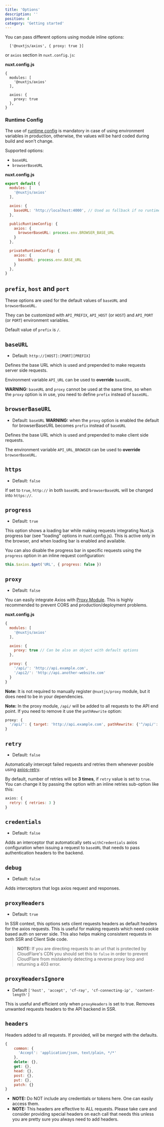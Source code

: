 ```yaml
---
title: 'Options'
description: ''
position: 4
category: 'Getting started'
---
```



You can pass different options using module inline options:

```
  ['@nuxtjs/axios', { proxy: true }]
```

or `axios` section in `nuxt.config.js`:

**nuxt.config.js**
```
{
  modules: [
    '@nuxtjs/axios'
  ],

  axios: {
    proxy: true
  },
}
```

### Runtime Config

The use of [runtime config](https://nuxtjs.org/guide/runtime-config) is mandatory in case of using environment variables in production, otherwise, the values will be hard coded during build and won't change.

Supported options:

- `baseURL`
- `browserBaseURL`

**nuxt.config.js**

```js
export default {
  modules: [
    '@nuxtjs/axios'
  ],

  axios: {
    baseURL: 'http://localhost:4000', // Used as fallback if no runtime config is provided
  },

  publicRuntimeConfig: {
    axios: {
      browserBaseURL: process.env.BROWSER_BASE_URL
    }
  },

  privateRuntimeConfig: {
    axios: {
      baseURL: process.env.BASE_URL
    }
  },
}
```

## `prefix`, `host` and `port`

These options are used for the default values of `baseURL` and `browserBaseURL`.

They can be customized with `API_PREFIX`, `API_HOST` (or `HOST`) and `API_PORT` (or `PORT`) environment variables.

Default value of `prefix` is `/`.


## `baseURL`

* Default: `http://[HOST]:[PORT][PREFIX]`

Defines the base URL which is used and prepended to make requests server side requests.

Environment variable `API_URL` can be used to **override** `baseURL`.

**WARNING:** `baseURL` and `proxy` cannot be used at the same time, so when the `proxy` option is in use, you need to define `prefix` instead of `baseURL`.


## `browserBaseURL`

* Default: `baseURL`
**WARNING:** when the `proxy` option is enabled the default for browserBaseURL becomes `prefix` instead of `baseURL`

Defines the base URL which is used and prepended to make client side requests.

The environment variable `API_URL_BROWSER` can be used to **override** `browserBaseURL`.


## `https`

* Default: `false`

If set to `true`, `http://` in both `baseURL` and `browserBaseURL` will be changed into `https://`.



## `progress`

* Default: `true`

This option shows a loading bar while making requests integrating Nuxt.js progress bar (see "loading" options in nuxt.config.js). This is active only in the browser, and when loading bar is enabled and available.

You can also disable the progress bar in specific requests using the `progress` option in an inline request configuration:

```js
this.$axios.$get('URL', { progress: false })
```

## `proxy`

* Default: `false`

You can easily integrate Axios with [Proxy Module](https://github.com/nuxt-community/proxy-module). This is highly recommended to prevent CORS and production/deployment problems.

**nuxt.config.js**

```js
{
  modules: [
    '@nuxtjs/axios'
  ],

  axios: {
    proxy: true // Can be also an object with default options
  },

  proxy: {
    '/api/': 'http://api.example.com',
    '/api2/': 'http://api.another-website.com'
  }
}
```

**Note:** It is not required to manually register `@nuxtjs/proxy` module, but it does need to be in your dependencies.

**Note:** In the proxy module, `/api/` will be added to all requests to the API end point. If you need to remove it use the  `pathRewrite` option:

```js
proxy: {
  '/api/': { target: 'http://api.example.com', pathRewrite: {'^/api/': ''} }
}
```

## `retry`

* Default: `false`

 Automatically intercept failed requests and retries them whenever posible using [axios-retry](https://github.com/softonic/axios-retry).

By default, number of retries will be **3 times**, if `retry` value is set to `true`. You can change it by passing the option with an inline retries sub-option like this:

```js
axios: {
  retry: { retries: 3 }
}
```

## `credentials`

* Default: `false`

Adds an interceptor that automatically sets `withCredentials` axios configuration when issuing a request to `baseURL`
that needs to pass authentication headers to the backend.

## `debug`

* Default: `false`

Adds interceptors that logs axios request and responses.

## `proxyHeaders`

* Default: `true`

In SSR context, this options sets client requests headers as default headers for the axios requests.
This is useful for making requests which need cookie based auth on server side.
This also helps making consistent requests in both SSR and Client Side code.

> **NOTE:** If you are directing requests to an url that is protected by CloudFlare's CDN you should set this to `false` in order to prevent CloudFlare from mistakenly detecting a reverse proxy loop and returning a 403 error.

## `proxyHeadersIgnore`

* Default `['host', 'accept', 'cf-ray', 'cf-connecting-ip', 'content-length']`

This is useful and efficient only when `proxyHeaders` is set to true. Removes unwanted requests headers to the API backend in SSR.

## `headers`

Headers added to all requests. If provided, will be merged with the defaults.

```js
{
    common: {
      'Accept': 'application/json, text/plain, */*'
    },
    delete: {},
    get: {},
    head: {},
    post: {},
    put: {},
    patch: {}
}
```

- **NOTE:** Do NOT include any credentials or tokens here. One can easily access them.
- **NOTE:** This headers are effective to ALL requests. Please take care and consider providing special headers on each call that needs this unless you are pretty sure you always need to add headers.
